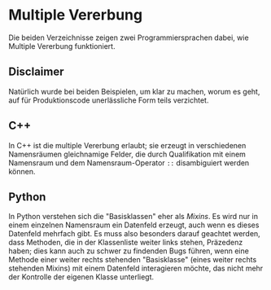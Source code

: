 # Multiple Vererbung
Die beiden Verzeichnisse zeigen zwei Programmiersprachen dabei, wie Multiple 
Vererbung funktioniert. 

## Disclaimer
Natürlich wurde bei beiden Beispielen, um klar zu machen, worum es geht, auf
für Produktionscode unerlässliche Form teils verzichtet. 

## C++
In C++ ist die multiple Vererbung erlaubt; sie erzeugt
in verschiedenen Namensräumen gleichnamige Felder, die durch Qualifikation 
mit einem Namensraum und dem Namensraum-Operator `::` disambiguiert werden 
können. 

## Python
In Python verstehen sich die "Basisklassen" eher als *Mixins*. Es wird nur
in einem einzelnen Namensraum ein Datenfeld erzeugt, auch wenn es dieses
Datenfeld mehrfach gibt. Es muss also besonders darauf geachtet werden, 
dass Methoden, die in der Klassenliste weiter links stehen, Präzedenz haben;
dies kann auch zu schwer zu findenden Bugs führen, wenn eine Methode einer
weiter rechts stehenden "Basisklasse" (eines weiter rechts stehenden Mixins)
mit einem Datenfeld interagieren möchte, das nicht mehr der Kontrolle der 
eigenen Klasse unterliegt.
